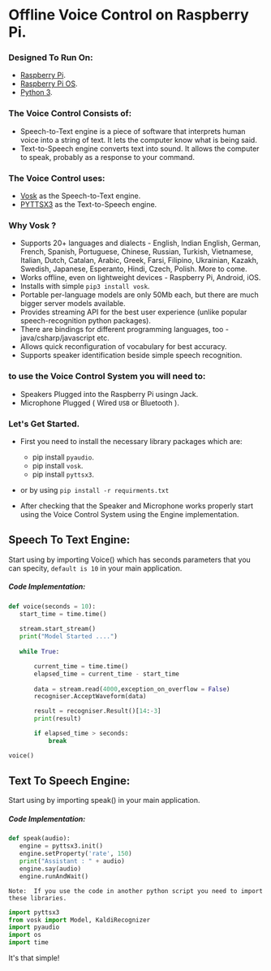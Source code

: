 # Offline Voice Control on Raspberry Pi.

### Designed To Run On:

* [Raspberry Pi](https://www.raspberrypi.org/).
* [Raspberry Pi OS](https://www.raspberrypi.com/software/).
* [Python 3](https://www.python.org/downloads/).

### The Voice Control Consists of:

* Speech-to-Text engine is a piece of software that interprets human voice into a string of text. It lets the computer know what is being said.
* Text-to-Speech engine converts text into sound. It allows the computer to speak, probably as a response to your command.

### The Voice Control uses:

* [Vosk](https://alphacephei.com/vosk/) as the Speech-to-Text engine.
* [PYTTSX3](https://pyttsx3.readthedocs.io/en/latest/) as the Text-to-Speech engine.

### Why Vosk ?

* Supports 20+ languages and dialects - English, Indian English, German, French, Spanish, Portuguese, Chinese, Russian, Turkish, Vietnamese, Italian, Dutch, Catalan, Arabic, Greek, Farsi, Filipino, Ukrainian, Kazakh, Swedish, Japanese, Esperanto, Hindi, Czech, Polish. More to come.
* Works offline, even on lightweight devices - Raspberry Pi, Android, iOS.
* Installs with simple `pip3 install vosk`.
* Portable per-language models are only 50Mb each, but there are much bigger server models available.
* Provides streaming API for the best user experience (unlike popular speech-recognition python packages).
* There are bindings for different programming languages, too - java/csharp/javascript etc.
* Allows quick reconfiguration of vocabulary for best accuracy.
* Supports speaker identification beside simple speech recognition.

### to use the Voice Control System you will need to:

- Speakers Plugged into the Raspberry Pi usingn Jack.
- Microphone Plugged ( Wired `USB` or Bluetooth ).

### Let's Get Started.

* First you need to install the necessary library packages which are:

  * pip install `pyaudio`.
  * pip install `vosk`.
  * pip install `pyttsx3`.

* or by using `pip install -r requirments.txt`

* After checking that the <a>Speaker</a> and <a>Microphone</a> works properly start using the Voice Control System using the Engine implementation.

## Speech To Text Engine:

Start using by importing Voice() which has seconds parameters that you can specity, ` default is 10 ` in your main application.

##### Code Implementation:
  
 ```python
 def voice(seconds = 10):
    start_time = time.time()
   
    stream.start_stream()
    print("Model Started ....")
    
    while True:

        current_time = time.time()
        elapsed_time = current_time - start_time
        
        data = stream.read(4000,exception_on_overflow = False)
        recogniser.AcceptWaveform(data)

        result = recogniser.Result()[14:-3]
        print(result)

        if elapsed_time > seconds:
            break

voice()
 ```
 
## Text To Speech Engine:

Start using by importing speak() in your main application.

##### Code Implementation:
  
 ```python
 def speak(audio):
    engine = pyttsx3.init()
    engine.setProperty('rate', 150)
    print("Assistant : " + audio)
    engine.say(audio)
    engine.runAndWait()
```
`Note:  If you use the code in another python script you need to import these libraries.`

```python
import pyttsx3
from vosk import Model, KaldiRecognizer
import pyaudio
import os
import time
```

It's that simple!
